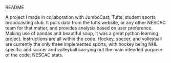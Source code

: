 README

A project I made in collaboration with JumboCast, Tufts' student sports broadcasting club. 
It pulls data from the tufts website, or any other NESCAC team for that matter, and provides
analysis based on user preference. Making use of pandas and beautiful soup, it was a great 
python learning project. Instructions are all within the code. Hockey, soccer, and volleyball
are currently the only three implemented sports, with hockey being NHL specific and soccer
and volleyball carrying out the main intended purpose of the code; NESCAC stats.
